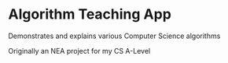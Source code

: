 # Algorithm Teaching App
Demonstrates and explains various Computer Science algorithms

Originally an NEA project for my CS A-Level
